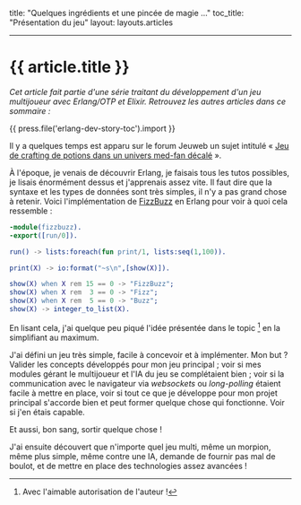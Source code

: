 title: "Quelques ingrédients et une pincée de magie …"
toc_title: "Présentation du jeu"
layout: layouts.articles

****

# {{ article.title }}

*Cet article fait partie d'une série traitant du développement d'un jeu multijoueur avec Erlang/OTP et Elixir. Retrouvez les autres articles dans ce sommaire :*

{{ press.file('erlang-dev-story-toc').import }}



Il y a quelques temps est apparu sur le forum Jeuweb un sujet intitulé « [ Jeu de crafting de potions dans un univers med-fan décalé](http://www.jeuweb.org/showthread.php?tid=8604&pid=110544#pid110544) ».

À l'époque, je venais de découvrir Erlang, je faisais tous les tutos possibles, je lisais énormément dessus et j'apprenais assez vite. Il faut dire que la syntaxe et les types de données sont très simples, il n'y a pas grand chose à retenir. Voici l'implémentation de [FizzBuzz](http://en.wikipedia.org/wiki/Fizz_buzz) en Erlang pour voir à quoi cela ressemble :

```	erlang
-module(fizzbuzz).
-export([run/0]).

run() -> lists:foreach(fun print/1, lists:seq(1,100)).

print(X) -> io:format("~s\n",[show(X)]).

show(X) when X rem 15 == 0 -> "FizzBuzz";
show(X) when X rem  3 == 0 -> "Fizz";
show(X) when X rem  5 == 0 -> "Buzz";
show(X) -> integer_to_list(X).
```



En lisant cela, j'ai quelque peu piqué l'idée présentée dans le topic [^good_idea] en la simplifiant au maximum.


J'ai défini un jeu très simple, facile à concevoir et à implémenter. Mon but ? Valider les concepts développés pour mon jeu principal ; voir si mes modules gérant le multijoueur et l'IA du jeu se complétaient bien ; voir si la communication avec le navigateur via *websockets* ou *long-polling* étaient facile à mettre en place, voir si tout ce que je développe pour mon projet principal s'accorde bien et peut former quelque chose qui fonctionne. Voir si j'en étais capable.

[^good_idea]: Avec l'aimable autorisation de l'auteur !

Et aussi, bon sang, sortir quelque chose !

J'ai ensuite découvert que n'importe quel jeu multi, même un morpion, même plus simple,  même contre une IA, demande de fournir pas mal de boulot, et de mettre en place des technologies assez avancées !
